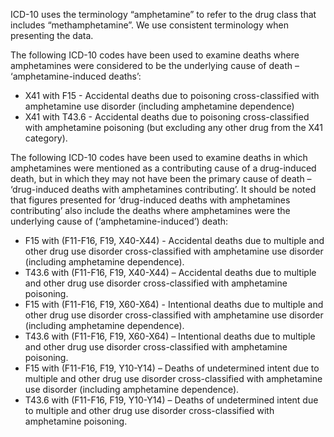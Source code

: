 ICD-10 uses the terminology “amphetamine” to refer to the drug class that includes “methamphetamine”. We use consistent terminology when presenting the data.

The following ICD-10 codes have been used to examine deaths where amphetamines were considered to be the underlying cause of death – ‘amphetamine-induced deaths’:
-	X41 with F15 - Accidental deaths due to poisoning cross-classified with amphetamine use disorder (including amphetamine dependence)
-	X41 with T43.6 - Accidental deaths due to poisoning cross-classified with amphetamine poisoning (but excluding any other drug from the X41 category).

The following ICD-10 codes have been used to examine deaths in which amphetamines were mentioned as a contributing cause of a drug-induced death, but in which they may not have been the primary cause of death – ‘drug-induced deaths with amphetamines contributing’. It should be noted that figures presented for ‘drug-induced deaths with amphetamines contributing’ also include the deaths where amphetamines were the underlying cause of (‘amphetamine-induced’) death: 
-	F15 with (F11-F16, F19, X40-X44) - Accidental deaths due to multiple and other drug use disorder cross-classified with amphetamine use disorder (including amphetamine dependence).
-	T43.6 with (F11-F16, F19, X40-X44) – Accidental deaths due to multiple and other drug use disorder cross-classified with amphetamine poisoning.
-	F15 with (F11-F16, F19, X60-X64) - Intentional deaths due to multiple and other drug use disorder cross-classified with amphetamine use disorder (including amphetamine dependence).
-	T43.6 with (F11-F16, F19, X60-X64) – Intentional deaths due to multiple and other drug use disorder cross-classified with amphetamine poisoning.
-	F15 with (F11-F16, F19, Y10-Y14) – Deaths of undetermined intent due to multiple and other drug use disorder cross-classified with amphetamine use disorder (including amphetamine dependence).
-	T43.6 with (F11-F16, F19, Y10-Y14) – Deaths of undetermined intent due to multiple and other drug use disorder cross-classified with amphetamine poisoning.
